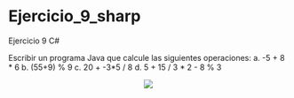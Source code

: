 # Ejercicio_9_sharp
Ejercicio 9 C#

Escribir un programa Java que calcule las siguientes operaciones:
a. -5 + 8 * 6
b. (55+9) % 9
c. 20 + -3*5 / 8
d. 5 + 15 / 3 * 2 - 8 % 3

<p align="center">
  <img src="https://user-images.githubusercontent.com/65538839/139241108-35ab302f-c35a-4ae7-9849-907366c63d6b.png">
</p>
